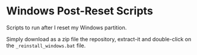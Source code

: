 # Windows Post-Reset Scripts

Scripts to run after I reset my Windows partition.

Simply download as a zip file the repository, extract-it and double-click on the `_reinstall_windows.bat` file.
